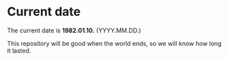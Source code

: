 # Current date

The current date is **1982.01.10.** (YYYY.MM.DD.)

This repository will be good when the world ends, so we will know how long it lasted.